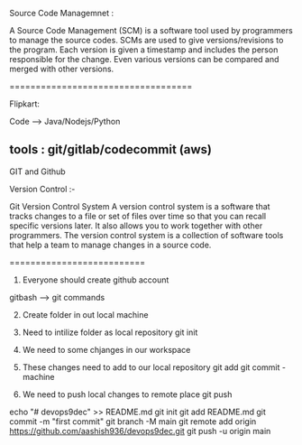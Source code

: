 Source Code Managemnet :

A Source Code Management (SCM) is a software tool used by programmers to manage the source codes. SCMs are used to give versions/revisions to the program. Each version is given a timestamp and includes the person responsible for the change. Even various versions can be compared and merged with other versions.

===================================

Flipkart:

Code --> Java/Nodejs/Python

tools : git/gitlab/codecommit (aws)
----

GIT and Github

Version Control :- 

Git Version Control System A version control system is a software that tracks changes to a file or set of files over time so that you can recall specific versions later. It also allows you to work together with other programmers. The version control system is a collection of software tools that help a team to manage changes in a source code.


==========================

1. Everyone should create github account

gitbash --> git commands

2. Create folder in out local machine
3. Need to intilize folder as local repository
    git init
	
4. We need to some chjanges in our workspace
5. These changes need to add to our local repository
	git add	
	git commit -machine
6. We need to push local changes to remote place 
	git push
	
echo "# devops9dec" >> README.md
git init
git add README.md
git commit -m "first commit"
git branch -M main
git remote add origin https://github.com/aashish936/devops9dec.git
git push -u origin main


